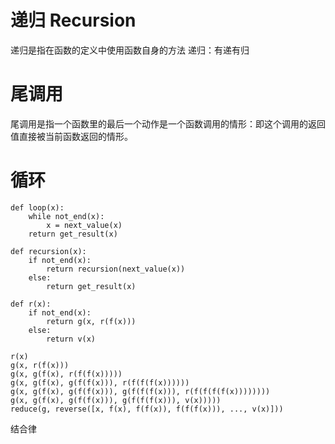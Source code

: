 # 递归 Recursion
递归是指在函数的定义中使用函数自身的方法
递归：有递有归

# 尾调用
尾调用是指一个函数里的最后一个动作是一个函数调用的情形：即这个调用的返回值直接被当前函数返回的情形。 

# 循环

```
def loop(x):
    while not_end(x):
        x = next_value(x)
    return get_result(x)
```
```
def recursion(x):
    if not_end(x):
        return recursion(next_value(x))
    else:
        return get_result(x)
```
```
def r(x):
    if not_end(x):
        return g(x, r(f(x)))
    else:
        return v(x)
```
```
r(x)
g(x, r(f(x)))
g(x, g(f(x), r(f(f(x)))))
g(x, g(f(x), g(f(f(x))), r(f(f(f(x))))))
g(x, g(f(x), g(f(f(x))), g(f(f(f(x))), r(f(f(f(f(x))))))))
g(x, g(f(x), g(f(f(x))), g(f(f(f(x))), v(x)))))
reduce(g, reverse([x, f(x), f(f(x)), f(f(f(x))), ..., v(x)]))
```
结合律




